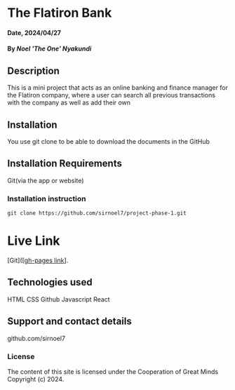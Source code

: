# The Flatiron Bank

#### Date, 2024/04/27

#### By *Noel 'The One' Nyakundi*

## Description
This is a mini project that acts as an online banking and finance manager for the Flatiron company, where a user can search all previous transactions with the company as well as add their own
## Installation
You use git clone to be able to download the documents in the GitHub

## Installation Requirements
Git(via the app or website)

### Installation instruction
```
git clone https://github.com/sirnoel7/project-phase-1.git

```

# Live Link
[Git]([[gh-pages link](https://sirnoel7.github.io/project-phase-1/)].

## Technologies used
HTML
CSS
Github
Javascript
React

## Support and contact details
github.com/sirnoel7

### License
The content of this site is licensed under the Cooperation of Great Minds
Copyright (c) 2024.
